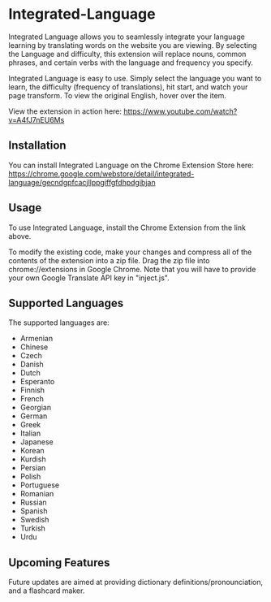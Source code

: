# Integrated-Language

Integrated Language allows you to seamlessly integrate your language learning by translating words on the website you are viewing. By selecting the Language and difficulty, this extension will replace nouns, common phrases, and certain verbs with the language and frequency you specify. 

Integrated Language is easy to use. Simply select the language you want to learn, the difficulty (frequency of translations), hit start, and watch your page transform. To view the original English, hover over the item.

View the extension in action here: https://www.youtube.com/watch?v=A4fJ7nEU6Ms

## Installation

You can install Integrated Language on the Chrome Extension Store here: https://chrome.google.com/webstore/detail/integrated-language/gecndgpfcacjllppgiffgfdhpdgibjan

## Usage

To use Integrated Language, install the Chrome Extension from the link above.

To modify the existing code, make your changes and compress all of the contents of the extension into a zip file. Drag the zip file into chrome://extensions in Google Chrome. Note that you will have to provide your own Google Translate API key in "inject.js".

## Supported Languages

The supported languages are: 
  * Armenian
  * Chinese
  * Czech
  * Danish
  * Dutch
  * Esperanto
  * Finnish
  * French
  * Georgian
  * German
  * Greek
  * Italian
  * Japanese
  * Korean
  * Kurdish
  * Persian
  * Polish
  * Portuguese
  * Romanian
  * Russian
  * Spanish
  * Swedish
  * Turkish
  * Urdu
  
## Upcoming Features

Future updates are aimed at providing dictionary definitions/pronounciation, and a flashcard maker.



